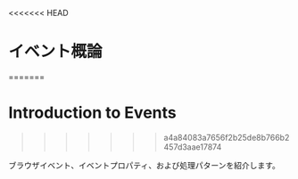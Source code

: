<<<<<<< HEAD
# イベント概論
=======
# Introduction to Events
>>>>>>> a4a84083a7656f2b25de8b766b2457d3aae17874

ブラウザイベント、イベントプロパティ、および処理パターンを紹介します。
